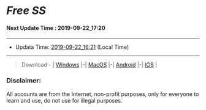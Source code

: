 
# *Free SS*

#### Next Update Time : 2019-09-22_17:20

---
* Updata Time: [2019-09-22_16:21](https://github.com/Geek-007/free-SS/blob/master/2019-09-22_16:21_FreeSS.txt) (Local Time)
---

> Download - | [Windows](https://github.com/shadowsocks/shadowsocks-windows/releases) |-| [MacOS](https://github.com/shadowsocks/shadowsocks-iOS/releases) |-| [Android](https://github.com/shadowsocks/shadowsocks-android/releases) |-| [IOS](https://itunes.apple.com/us/) |

### Disclaimer:
All accounts are from the Internet, non-profit purposes, only for everyone to learn and use, do not use for illegal purposes.
<br>
